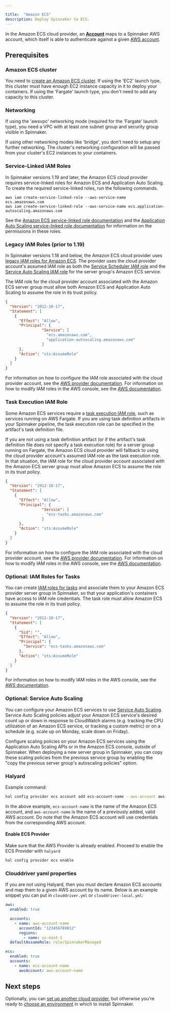```yaml
---

title:  "Amazon ECS"
description: Deploy Spinnaker to ECS.
---
```




In the Amazon ECS cloud provider, an [__Account__](/concepts/providers/#accounts)
maps to a Spinnaker AWS account, which itself is able to authenticate against a given [AWS
account](https://aws.amazon.com/account/).

## Prerequisites

### Amazon ECS cluster

You need to [create an Amazon ECS cluster](https://docs.aws.amazon.com/AmazonECS/latest/developerguide/create_cluster.html). If using the 'EC2' launch type, this cluster must have enough EC2 instance capacity in it to deploy your containers.  If using the 'Fargate' launch type, you don't need to add any capacity to this cluster.

### Networking

If using the 'awsvpc' networking mode (required for the 'Fargate' launch type), you need a VPC with at least one subnet group and security group visible in Spinnaker.

If using other networking modes like 'bridge', you don't need to setup any further networking.  The cluster's networking configuration will be passed from your cluster's EC2 instances to your containers.

### Service-Linked IAM Roles

In Spinnaker versions 1.19 and later, the Amazon ECS cloud provider requires service-linked roles for Amazon ECS and Application Auto Scaling.  To create the required service-linked roles, run the following commands.

```
aws iam create-service-linked-role --aws-service-name ecs.amazonaws.com
aws iam create-service-linked-role --aws-service-name ecs.application-autoscaling.amazonaws.com
```

See the [Amazon ECS service-linked role documentation](https://docs.aws.amazon.com/AmazonECS/latest/userguide/using-service-linked-roles.html) and the [Application Auto Scaling service-linked role documentation](https://docs.aws.amazon.com/autoscaling/application/userguide/application-auto-scaling-service-linked-roles.html) for information on the permissions in these roles.

### Legacy IAM Roles (prior to 1.19)

In Spinnaker versions 1.18 and below, the Amazon ECS cloud provider uses [legacy IAM roles for Amazon ECS](https://docs.aws.amazon.com/AmazonECS/latest/userguide/ecs-legacy-iam-roles.html).  The provider uses the cloud provider account's assumed IAM role as both the [Service Scheduler IAM role](https://docs.aws.amazon.com/AmazonECS/latest/userguide/ecs-legacy-iam-roles.html#service_IAM_role) and the [Service Auto Scaling IAM role](https://docs.aws.amazon.com/AmazonECS/latest/userguide/ecs-legacy-iam-roles.html#autoscale_IAM_role) for the server group's Amazon ECS service.

The IAM role for the cloud provider account associated with the Amazon ECS server group must allow both Amazon ECS and Application Auto Scaling to assume the role in its trust policy.

```json
{
  "Version": "2012-10-17",
  "Statement": [
    {
      "Effect": "Allow",
      "Principal": {
                "Service": [
                  "ecs.amazonaws.com",
                  "application-autoscaling.amazonaws.com"
                ]
      },
      "Action": "sts:AssumeRole"
    }
  ]
}
```

For information on how to configure the IAM role associated with the cloud provider account, see the [AWS provider documentation](/docs/setup/install/providers/aws/aws-ec2/).  For information on how to modify IAM roles in the AWS console, see the [AWS documentation](https://docs.aws.amazon.com/IAM/latest/UserGuide/id_roles_manage_modify.html).

### Task Execution IAM Role

Some Amazon ECS services require a [task execution IAM role](https://docs.aws.amazon.com/AmazonECS/latest/developerguide/task_execution_IAM_role.html), such as services running on AWS Fargate.  If you are using task definition artifacts in your Spinnaker pipeline, the task execution role can be specified in the artifact's task definition file.

If you are not using a task definition artifact (or if the artifact's task definition file does not specify a task execution role) for a server group running on Fargate, the Amazon ECS cloud provider will fallback to using the cloud provider account's assumed IAM role as the task execution role.  In that situation, the IAM role for the cloud provider account associated with the Amazon ECS server group must allow Amazon ECS to assume the role in its trust policy.

```json
{
  "Version": "2012-10-17",
  "Statement": [
    {
      "Effect": "Allow",
      "Principal": {
                "Service": [
                  "ecs-tasks.amazonaws.com"
                ]
      },
      "Action": "sts:AssumeRole"
    }
  ]
}
```

For information on how to configure the IAM role associated with the cloud provider account, see the [AWS provider documentation](/docs/setup/install/providers/aws/aws-ec2/).  For information on how to modify IAM roles in the AWS console, see the [AWS documentation](https://docs.aws.amazon.com/IAM/latest/UserGuide/id_roles_manage_modify.html).

### Optional: IAM Roles for Tasks

You can create [IAM roles for tasks](https://docs.aws.amazon.com/AmazonECS/latest/developerguide/task-iam-roles.html) and associate them to your Amazon ECS provider server group in Spinnaker, so that your application's containers have access to IAM role credentials.  The task role must allow Amazon ECS to assume the role in its trust policy.

```json
{
  "Version": "2012-10-17",
  "Statement": [
    {
      "Sid": "",
      "Effect": "Allow",
      "Principal": {
        "Service": "ecs-tasks.amazonaws.com"
      },
      "Action": "sts:AssumeRole"
    }
  ]
}
```

For information on how to modify IAM roles in the AWS console, see the [AWS documentation](https://docs.aws.amazon.com/IAM/latest/UserGuide/id_roles_manage_modify.html).

### Optional: Service Auto Scaling

You can configure your Amazon ECS services to use [Service Auto Scaling](https://docs.aws.amazon.com/AmazonECS/latest/developerguide/service-auto-scaling.html).  Service Auto Scaling policies adjust your Amazon ECS service's desired count up or down in response to CloudWatch alarms (e.g. tracking the CPU utilization of an Amazon ECS service, or tracking a custom metric) or on a schedule (e.g. scale up on Monday, scale down on Friday).

Configure scaling policies on your Amazon ECS services using the Application Auto Scaling APIs or in the Amazon ECS console, outside of Spinnaker.  When deploying a new server group in Spinnaker, you can copy these scaling policies from the previous service group by enabling the "copy the previous server group's autoscaling policies" option.

### Halyard

Example command:
```bash
hal config provider ecs account add ecs-account-name --aws-account aws-account-name
```



In the above example, `ecs-account-name` is the name of the Amazon ECS account, and `aws-account-name` is the name of a previously added, valid AWS account.  Do note that the Amazon ECS account will use credentials from the corresponding AWS account.

#### Enable ECS Provider
Make sure that the AWS Provider is already enabled. Proceed to enable the ECS Provider with `halyard`
```bash
hal config provider ecs enable
```

### Clouddriver yaml properties

If you are not using Halyard, then you must declare Amazon ECS accounts and map them to a given AWS account by its name. Below is an example snippet you can put in `clouddriver.yml` or `clouddriver-local.yml`:

```yaml
aws:
  enabled: true

  accounts:
    - name: aws-account-name
      accountId: "123456789012"
      regions:
        - name: us-east-1
  defaultAssumeRole: role/SpinnakerManaged

ecs:
  enabled: true
  accounts:
    - name: ecs-account-name
      awsAccount: aws-account-name
```





## Next steps

Optionally, you can [set up another cloud provider](/docs/setup/install/providers/),
but otherwise you're ready to [choose an environment](/docs/setup/install/environment/)
in which to install Spinnaker.
